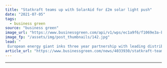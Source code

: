 ```yaml
---
title: "Statkraft teams up with SolarAid for £2m solar light push"
date: "2021-07-05"
tags: 
  - business green
source: "business green"
image_url: "https://www.businessgreen.com/api/v1/wps/ec1a9f6/f1069e3a-b8da-4924-bb9e-2a7574c1ba32/2/Photo-credit-SolarAid-185x114.jpg"
image_fp: "/assets/img/post_thumbnails/142.jpg"
lead: "
 European energy giant inks three year partnership with leading distributed solar charity to help boost clean energy access across Africa ..."
article_url: "https://www.businessgreen.com/news/4033930/statkraft-teams-solaraid-gbp-solar-light-push"
---
```


---

